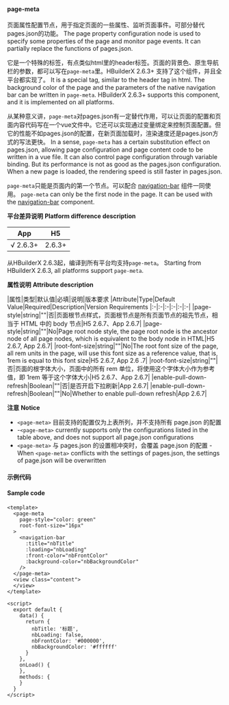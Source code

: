 #### page-meta

页面属性配置节点，用于指定页面的一些属性、监听页面事件。可部分替代pages.json的功能。
The page property configuration node is used to specify some properties of the page and monitor page events. It can partially replace the functions of pages.json.

它是一个特殊的标签，有点类似html里的header标签。页面的背景色、原生导航栏的参数，都可以写在`page-meta`里。HBuilderX 2.6.3+ 支持了这个组件，并且全平台都实现了。
It is a special tag, similar to the header tag in html. The background color of the page and the parameters of the native navigation bar can be written in `page-meta`. HBuilderX 2.6.3+ supports this component, and it is implemented on all platforms.

从某种意义讲，`page-meta`对pages.json有一定替代作用，可以让页面的配置和页面内容代码写在一个vue文件中。它还可以实现通过变量绑定来控制页面配置。但它的性能不如pages.json的配置，在新页面加载时，渲染速度还是pages.json方式的写法更快。
In a sense, `page-meta` has a certain substitution effect on pages.json, allowing page configuration and page content code to be written in a vue file. It can also control page configuration through variable binding. But its performance is not as good as the pages.json configuration. When a new page is loaded, the rendering speed is still faster in pages.json.

`page-meta`只能是页面内的第一个节点。可以配合 [navigation-bar](https://uniapp.dcloud.io/component/navigation-bar) 组件一同使用。
`page-meta` can only be the first node in the page. It can be used with the [navigation-bar](https://uniapp.dcloud.io/component/navigation-bar) component.

**平台差异说明**
**Platform difference description**

|App|H5|
|:-:|:-:|
|√ 2.6.3+|2.6.3+|

从HBuilderX 2.6.3起，编译到所有平台均支持`page-meta`。
Starting from HBuilderX 2.6.3, all platforms support `page-meta`.

**属性说明**
**Attribute description**

|属性|类型|默认值|必填|说明|版本要求
|Attribute|Type|Default Value|Required|Description|Version Requirements
|:-|:-|:-|:-|:-|:-|
|page-style|string|""|否|页面根节点样式，页面根节点是所有页面节点的祖先节点，相当于 HTML 中的 body 节点|H5 2.6.7、App 2.6.7|
|page-style|string|""|No|Page root node style, the page root node is the ancestor node of all page nodes, which is equivalent to the body node in HTML|H5 2.6.7, App 2.6.7|
|root-font-size|string|""|No|The root font size of the page, all rem units in the page, will use this font size as a reference value, that is, 1rem is equal to this font size|H5 2.6.7, App 2.6 .7|
|root-font-size|string|""|否|页面的根字体大小，页面中的所有 rem 单位，将使用这个字体大小作为参考值，即 1rem 等于这个字体大小|H5 2.6.7、App 2.6.7|
|enable-pull-down-refresh|Boolean|""|否|是否开启下拉刷新|App 2.6.7|
|enable-pull-down-refresh|Boolean|""|No|Whether to enable pull-down refresh|App 2.6.7|

**注意**
**Notice**
- `<page-meta>` 目前支持的配置仅为上表所列，并不支持所有 page.json 的配置
- -`<page-meta>` currently supports only the configurations listed in the table above, and does not support all page.json configurations
- `<page-meta>` 与 pages.json 的设置相冲突时，会覆盖 page.json 的配置
-When `<page-meta>` conflicts with the settings of pages.json, the settings of page.json will be overwritten

#### 示例代码
#### Sample code

```
<template>
  <page-meta
    page-style="color: green"
    root-font-size="16px"
  >
    <navigation-bar
      :title="nbTitle"
      :loading="nbLoading"
      :front-color="nbFrontColor"
      :background-color="nbBackgroundColor"
    />
  </page-meta>
  <view class="content">
  </view>
</template>

<script>
  export default {
    data() {
      return {
        nbTitle: '标题',
        nbLoading: false,
        nbFrontColor: '#000000',
        nbBackgroundColor: '#ffffff'
      }
    },
    onLoad() {
    },
    methods: {
    }
  }
</script>
```
